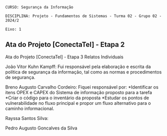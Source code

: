 `CURSO: Segurança da Informação`

`DISCIPLINA: Projeto - Fundamentos de Sistemas - Turma 02 - Grupo 02 - 2024/2`

`Eixo: 1`

## **Ata do Projeto [ConectaTel] - Etapa 2**

Ata do Projeto [ConectaTel] - Etapa 3
Relatos Individuais

João Vitor Kuhn Kampff: Fui responsável pela elaboração e escrita da política de segurança da informação, tal como as normas e procedimentos de segurança.

Breno Augusto Carvalho Cordeiro:
Fiquei responsável por: 
*Identificar os itens OPEX e CAPEX do Sistema de informação proposto para a tarefa
*Criar o código para o inventário da proposta
*Estudar os pontos de vulnerabilidade no fluxo principal e propor um fluxo alternativo para o caminho informacional.

Rayssa Santos Silva: 

Pedro Augusto Goncalves da Silva 
 
